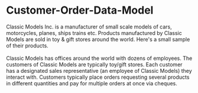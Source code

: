 # Customer-Order-Data-Model
Classic Models Inc. is a manufacturer of small scale models of cars, motorcycles, planes, 
ships trains etc. Products manufactured by Classic Models are sold in toy & gift stores around 
the world. Here's a small sample of their products.
<br/>
<br/>
Classic Models has offices around the world with dozens of employees. The customers of Classic Models 
are typically toy/gift stores. Each customer has a designated sales representative 
(an employee of Classic Models) they interact with. Customers typically place orders requesting several 
products in different quantities and pay for multiple orders at once via cheques.
